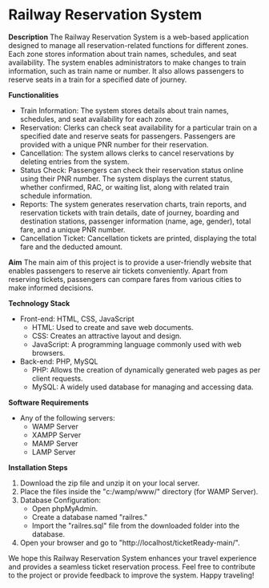 # Railway Reservation System

**Description**
The Railway Reservation System is a web-based application designed to manage all reservation-related functions for different zones. Each zone stores information about train names, schedules, and seat availability. The system enables administrators to make changes to train information, such as train name or number. It also allows passengers to reserve seats in a train for a specified date of journey.

**Functionalities**
- Train Information: The system stores details about train names, schedules, and seat availability for each zone.
- Reservation: Clerks can check seat availability for a particular train on a specified date and reserve seats for passengers. Passengers are provided with a unique PNR number for their reservation.
- Cancellation: The system allows clerks to cancel reservations by deleting entries from the system.
- Status Check: Passengers can check their reservation status online using their PNR number. The system displays the current status, whether confirmed, RAC, or waiting list, along with related train schedule information.
- Reports: The system generates reservation charts, train reports, and reservation tickets with train details, date of journey, boarding and destination stations, passenger information (name, age, gender), total fare, and a unique PNR number.
- Cancellation Ticket: Cancellation tickets are printed, displaying the total fare and the deducted amount.

**Aim**
The main aim of this project is to provide a user-friendly website that enables passengers to reserve air tickets conveniently. Apart from reserving tickets, passengers can compare fares from various cities to make informed decisions.

**Technology Stack**
- Front-end: HTML, CSS, JavaScript
  - HTML: Used to create and save web documents.
  - CSS: Creates an attractive layout and design.
  - JavaScript: A programming language commonly used with web browsers.
- Back-end: PHP, MySQL
  - PHP: Allows the creation of dynamically generated web pages as per client requests.
  - MySQL: A widely used database for managing and accessing data.

**Software Requirements**
- Any of the following servers:
  - WAMP Server
  - XAMPP Server
  - MAMP Server
  - LAMP Server

**Installation Steps**
1. Download the zip file and unzip it on your local server.
2. Place the files inside the "c:/wamp/www/" directory (for WAMP Server).
3. Database Configuration:
   - Open phpMyAdmin.
   - Create a database named "railres."
   - Import the "railres.sql" file from the downloaded folder into the database.
4. Open your browser and go to "http://localhost/ticketReady-main/".


We hope this Railway Reservation System enhances your travel experience and provides a seamless ticket reservation process. Feel free to contribute to the project or provide feedback to improve the system. Happy traveling!
